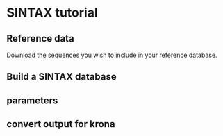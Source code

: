 # SINTAX tutorial

## Reference data
Download the sequences you wish to include in your reference database.

## Build a SINTAX database

## parameters

## convert output for krona
